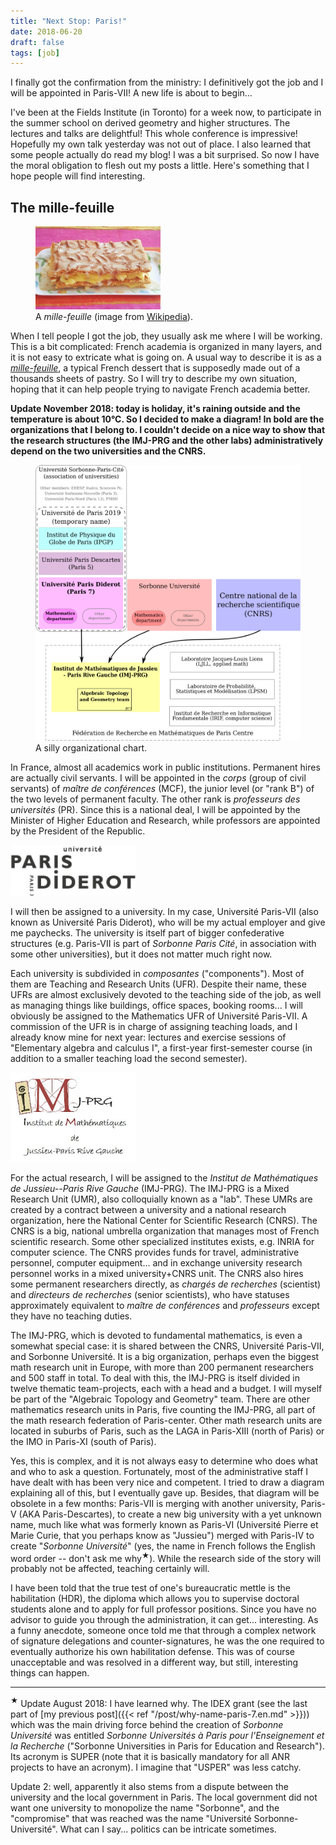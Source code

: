 ```yaml
---
title: "Next Stop: Paris!"
date: 2018-06-20
draft: false
tags: [job]
---
```


I finally got the confirmation from the ministry: I definitively got the job and I will be appointed in Paris-VII!
A new life is about to begin...

I've been at the Fields Institute (in Toronto) for a week now, to participate in the summer school on derived geometry and higher structures.
The lectures and talks are delightful! 
This whole conference is impressive!
Hopefully my own talk yesterday was not out of place.
I also learned that some people actually do read my blog! 
I was a bit surprised. So now I have the moral obligation to flesh out my posts a little. 
Here's something that I hope people will find interesting.
<!--more-->

## The mille-feuille

<figure class="figure float-right">
<img src="mille-feuille.jpg" alt="Photo of a mille-feuille" class="figure-img img-fluid" width="200px">
<figcaption class="figure-caption">A <em>mille-feuille</em> (image from <a href="https://commons.wikimedia.org/wiki/File:Mille-feuille456.jpg">Wikipedia</a>).</figcaption>
</figure>

When I tell people I got the job, they usually ask me where I will be working.
This is a bit complicated: French academia is organized in many layers, and it is not easy to extricate what is going on.
A usual way to describe it is as a [*mille-feuille*](https://en.wikipedia.org/wiki/Mille-feuille), a typical French dessert that is supposedly made out of a thousands sheets of pastry.
So I will try to describe my own situation, hoping that it can help people trying to navigate French academia better.

**Update November 2018: today is holiday, it's raining outside and the temperature is about 10°C.
So I decided to make a diagram!
In bold are the organizations that I belong to.
I couldn't decide on a nice way to show that the research structures (the IMJ-PRG and the other labs) administratively depend on the two universities and the CNRS.**

<figure class="figure">
<a href="diagram.svg"><img src="diagram.svg" alt="Organizational diagram" class="figure-img img-fluid" width="500px"></a>
<figcaption class="figure-caption">A silly organizational chart.</figcaption>
</figure>

In France, almost all academics work in public institutions.
Permanent hires are actually civil servants.
I will be appointed in the *corps* (group of civil servants) of *maître de conférences* (MCF), the junior level (or "rank B") of the two levels of permanent faculty.
The other rank is *professeurs des universités* (PR).
Since this is a national deal, I will be appointed by the Minister of Higher Education and Research, while professors are appointed by the President of the Republic.

<img src="univ-paris-diderot.png" alt="Logo Université Paris-VII" class="float-right img-fluid" width="200px">

I will then be assigned to a university.
In my case, Université Paris-VII (also known as Université Paris Diderot), who will be my actual employer and give me paychecks.
The university is itself part of bigger confederative structures (e.g. Paris-VII is part of *Sorbonne Paris Cité*, in association with some other universities), but it does not matter much right now.

Each university is subdivided in *composantes* ("components").
Most of them are Teaching and Research Units (UFR).
Despite their name, these UFRs are almost exclusively devoted to the teaching side of the job, as well as managing things like buildings, office spaces, booking rooms...
I will obviously be assigned to the Mathematics UFR of Université Paris-VII.
A commission of the UFR is in charge of assigning teaching loads, and I already know mine for next year: lectures and exercise sessions of "Elementary algebra and calculus I", a first-year first-semester course (in addition to a smaller teaching load the second semester).

<img src="imj-prg.png" alt="Logo IMJ-PRG" class="float-right img-fluid" width="200px">

For the actual research, I will be assigned to the *Institut de Mathématiques de Jussieu--Paris Rive Gauche* (IMJ-PRG).
The IMJ-PRG is a Mixed Research Unit (UMR), also colloquially known as a "lab".
These UMRs are created by a contract between a university and a national research organization, here the National Center for Scientific Research (CNRS).
The CNRS is a big, national umbrella organization that manages most of French scientific research.
Some other specialized institutes exists, e.g. INRIA for computer science.
The CNRS provides funds for travel, administrative personnel, computer equipment... and in exchange university research personnel works in a mixed university+CNRS unit.
The CNRS also hires some permanent researchers directly, as *chargés de recherches* (scientist) and *directeurs de recherches* (senior scientists), who have statuses approximately equivalent to *maître de conférences* and *professeurs* except they have no teaching duties.

The IMJ-PRG, which is devoted to fundamental mathematics, is even a somewhat special case: it is shared between the CNRS, Université Paris-VII, and Sorbonne Université.
It is a big organization, perhaps even the biggest math research unit in Europe, with more than 200 permanent researchers and 500 staff in total. 
To deal with this, the IMJ-PRG is itself divided in twelve thematic team-projects, each with a head and a budget.
I will myself be part of the "Algebraic Topology and Geometry" team. There are other mathematics research units in Paris, five counting the IMJ-PRG, all part of the math research federation of Paris-center.
Other math research units are located in suburbs of Paris, such as the LAGA in Paris-XIII (north of Paris) or the IMO in Paris-XI (south of Paris).

Yes, this is complex, and it is not always easy to determine who does what and who to ask a question.
Fortunately, most of the administrative staff I have dealt with has been very nice and competent. 
I tried to draw a diagram explaining all of this, but I eventually gave up.
Besides, that diagram will be obsolete in a few months: Paris-VII is merging with another university, Paris-V (AKA Paris-Descartes), to create a new big university with a yet unknown name, much like what was formerly known as Paris-VI (Université Pierre et Marie Curie, that you perhaps know as "Jussieu") merged with Paris-IV to create "*Sorbonne Université*" (yes, the name in French follows the English word order -- don't ask me why<sup>★</sup>).
While the research side of the story will probably not be affected, teaching certainly will.

I have been told that the true test of one's bureaucratic mettle is the habilitation (HDR), the diploma which allows you to supervise doctoral students alone and to apply for full professor positions.
Since you have no advisor to guide you through the administration, it can get... interesting.
As a funny anecdote, someone once told me that through a complex network of signature delegations and counter-signatures, he was the one required to eventually authorize his own habilitation defense.
This was of course unacceptable and was resolved in a different way, but still, interesting things can happen.

---

<sup>★</sup>
Update August 2018: I have learned why.
The IDEX grant (see the last part of [my previous post]({{< ref "/post/why-name-paris-7.en.md" >}})) which was the main driving force behind the creation of *Sorbonne Université* was entitled *Sorbonne Universités à Paris pour l'Enseignement et la Recherche* ("Sorbonne Universities in Paris for Education and Research").
Its acronym is SUPER (note that it is basically mandatory for all ANR projects to have an acronym).
I imagine that "USPER" was less catchy.

Update 2: well, apparently it also stems from a dispute between the university and the local government in Paris.
The local government did not want one university to monopolize the name "Sorbonne", and the "compromise" that was reached was the name "Université Sorbonne-Université".
What can I say... politics can be intricate sometimes.
